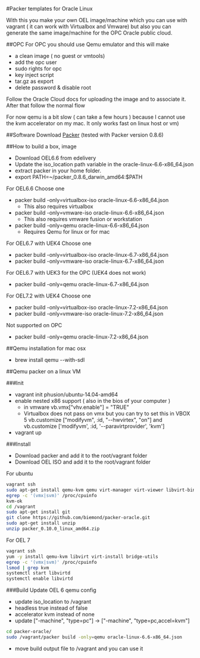 #Packer templates for Oracle Linux

With this you make your own OEL image/machine which you can use with vagrant ( it can work with Virtualbox and Vmware)
but also you can generate the same image/machine for the OPC Oracle public cloud.

##OPC
For OPC you should use Qemu emulator and this will make
- a clean image ( no guest or vmtools)
- add the opc user
- sudo rights for opc
- key inject script
- tar.gz as export
- delete password & disable root

Follow the Oracle Cloud docs for uploading the image and to associate it. After that follow the normal flow


For now qemu is a bit slow ( can take a few hours ) because I cannot use the kvm accelerator on my mac. It only works fast on linux host or vm)

##Software
Download [Packer](http://packer.io) (tested with Packer version 0.8.6)

##How to build a box, image
- Download OEL6.6 from edelivery
- Update the iso_location path variable in the oracle-linux-6.6-x86_64.json
- extract packer in your home folder.
- export PATH=~/packer_0.8.6_darwin_amd64:$PATH

For OEL6.6 Choose one
- packer build -only=virtualbox-iso oracle-linux-6.6-x86_64.json
	- This also requires virtualbox
- packer build -only=vmware-iso oracle-linux-6.6-x86_64.json
	- This also requires vmware fusion or workstation
- packer build -only=qemu oracle-linux-6.6-x86_64.json
	- Requires Qemu for linux or for mac

For OEL6.7 with UEK4 Choose one
- packer build -only=virtualbox-iso oracle-linux-6.7-x86_64.json
- packer build -only=vmware-iso oracle-linux-6.7-x86_64.json

For OEL6.7 with UEK3 for the OPC (UEK4 does not work)
- packer build -only=qemu oracle-linux-6.7-x86_64.json

For OEL7.2 with UEK4 Choose one
- packer build -only=virtualbox-iso oracle-linux-7.2-x86_64.json
- packer build -only=vmware-iso oracle-linux-7.2-x86_64.json

Not supported on OPC
- packer build -only=qemu oracle-linux-7.2-x86_64.json

##Qemu installation for mac osx
- brew install qemu --with-sdl

##Qemu packer on a linux VM

###Init
- vagrant init phusion/ubuntu-14.04-amd64
- enable nested x86 support ( also in the bios of your computer )
	- in vmware vb.vmx["vhv.enable"] = "TRUE"
	- Virtualbox does not pass on vmx but you can try to set this in VBOX 5 vb.customize ["modifyvm", :id, "--hwvirtex", "on"] and vb.customize ['modifyvm', :id, '--paravirtprovider', 'kvm']
- vagrant up

###Install

- Download packer and add it to the root/vagrant folder
- Download OEL ISO and add it to the root/vagrant folder

For ubuntu
```bash
vagrant ssh
sudo apt-get install qemu-kvm qemu virt-manager virt-viewer libvirt-bin
egrep -c '(vmx|svm)' /proc/cpuinfo
kvm-ok
cd /vagrant
sudo apt-get install git
git clone https://github.com/biemond/packer-oracle.git
sudo apt-get install unzip
unzip packer_0.10.0_linux_amd64.zip
```

For OEL 7
```bash
vagrant ssh
yum -y install qemu-kvm libvirt virt-install bridge-utils
egrep -c '(vmx|svm)' /proc/cpuinfo
lsmod | grep kvm
systemctl start libvirtd
systemctl enable libvirtd
```

###Build
Update OEL 6 qemu config
- update iso_location to /vagrant
- headless true instead of false
- accelerator kvm instead of none
- update ["-machine", "type=pc"] -> ["-machine", "type=pc,accel=kvm"]

```bash
cd packer-oracle/
sudo /vagrant/packer build -only=qemu oracle-linux-6.6-x86_64.json
```

- move build output file to /vagrant and you can use it